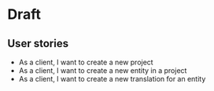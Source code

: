 ﻿# Draft

## User stories
- As a client, I want to create a new project 
- As a client, I want to create a new entity in a project
- As a client, I want to create a new translation for an entity